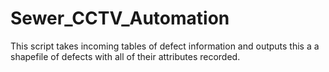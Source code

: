 # Sewer_CCTV_Automation
This script takes incoming tables of defect information and outputs this a a shapefile of defects with all of their attributes recorded.

